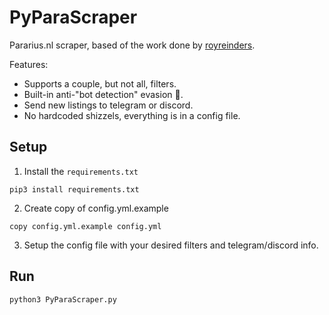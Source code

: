 # PyParaScraper

Pararius.nl scraper, based of the work done by [royreinders](https://github.com/royreinders/PyParascraper).

Features:

- Supports a couple, but not all, filters.
- Built-in anti-"bot detection" evasion 👺.
- Send new listings to telegram or discord.
- No hardcoded shizzels, everything is in a config file.

## Setup

1. Install the `requirements.txt`

`pip3 install requirements.txt`

2. Create copy of config.yml.example

`copy config.yml.example config.yml`

3. Setup the config file with your desired filters and telegram/discord info.

## Run

`python3 PyParaScraper.py`
